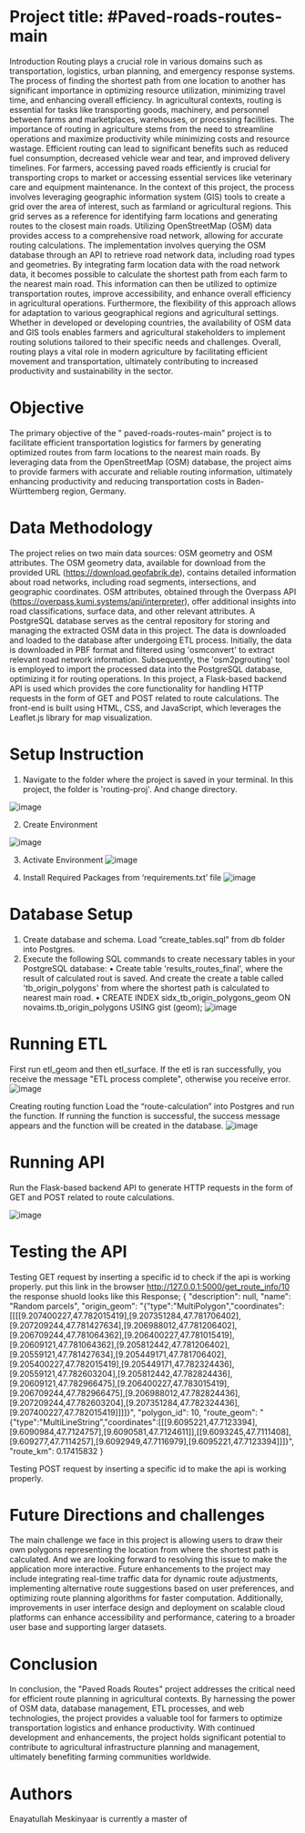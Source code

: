 
# Project title: #Paved-roads-routes-main
Introduction 
Routing plays a crucial role in various domains such as transportation, logistics, urban planning, and emergency response systems. The process of finding the shortest path from one location to another has significant importance in optimizing resource utilization, minimizing travel time, and enhancing overall efficiency. In agricultural contexts, routing is essential for tasks like transporting goods, machinery, and personnel between farms and marketplaces, warehouses, or processing facilities.
The importance of routing in agriculture stems from the need to streamline operations and maximize productivity while minimizing costs and resource wastage. Efficient routing can lead to significant benefits such as reduced fuel consumption, decreased vehicle wear and tear, and improved delivery timelines. For farmers, accessing paved roads efficiently is crucial for transporting crops to market or accessing essential services like veterinary care and equipment maintenance.
In the context of this project, the process involves leveraging geographic information system (GIS) tools to create a grid over the area of interest, such as farmland or agricultural regions. This grid serves as a reference for identifying farm locations and generating routes to the closest main roads. Utilizing OpenStreetMap (OSM) data provides access to a comprehensive road network, allowing for accurate routing calculations.
The implementation involves querying the OSM database through an API to retrieve road network data, including road types and geometries. By integrating farm location data with the road network data, it becomes possible to calculate the shortest path from each farm to the nearest main road. This information can then be utilized to optimize transportation routes, improve accessibility, and enhance overall efficiency in agricultural operations.
Furthermore, the flexibility of this approach allows for adaptation to various geographical regions and agricultural settings. Whether in developed or developing countries, the availability of OSM data and GIS tools enables farmers and agricultural stakeholders to implement routing solutions tailored to their specific needs and challenges. Overall, routing plays a vital role in modern agriculture by facilitating efficient movement and transportation, ultimately contributing to increased productivity and sustainability in the sector.



# Objective
The primary objective of the " paved-roads-routes-main" project is to facilitate efficient transportation logistics for farmers by generating optimized routes from farm locations to the nearest main roads. By leveraging data from the OpenStreetMap (OSM) database, the project aims to provide farmers with accurate and reliable routing information, ultimately enhancing productivity and reducing transportation costs in Baden-Württemberg region, Germany.


# Data Methodology
The project relies on two main data sources: OSM geometry and OSM attributes. The OSM geometry data, available for download from the provided URL (https://download.geofabrik.de), contains detailed information about road networks, including road segments, intersections, and geographic coordinates. OSM attributes, obtained through the Overpass API (https://overpass.kumi.systems/api/interpreter), offer additional insights into road classifications, surface data, and other relevant attributes. A PostgreSQL database serves as the central repository for storing and managing the extracted OSM data in this project. The data is downloaded and loaded to the database after undergoing ETL process. Initially, the data is downloaded in PBF format and filtered using 'osmconvert' to extract relevant road network information. Subsequently, the 'osm2pgrouting' tool is employed to import the processed data into the PostgreSQL database, optimizing it for routing operations.  In this project, a Flask-based backend API is used which provides the core functionality for handling HTTP requests in the form of GET and POST related to route calculations. The front-end is built using HTML, CSS, and JavaScript, which leverages the Leaflet.js library for map visualization. 

# Setup Instruction
1.	Navigate to the folder where the project is saved in your terminal. In this project, the folder is 'routing-proj'. And change directory.

 ![image](https://github.com/prog-proj-novaims/paved-roads-routes/assets/123589817/3c91a9ba-f492-45d2-83d2-5e6fe5bbcd6d)




2.	Create Environment

![image](https://github.com/prog-proj-novaims/paved-roads-routes/assets/123589817/3ef4c6de-bd7b-48d6-b46a-78b208495127)


3.	Activate Environment
![image](https://github.com/prog-proj-novaims/paved-roads-routes/assets/123589817/c289ae7e-5707-408f-955c-20b0bdcb2bd1)



4.	Install Required Packages from ‘requirements.txt’ file
![image](https://github.com/prog-proj-novaims/paved-roads-routes/assets/123589817/16dbdc13-67dd-49d9-8c4f-29f735d57c79)



# Database Setup
1.	Create database and schema. Load “create_tables.sql” from db folder into Postgres.
2.	Execute the following SQL commands to create necessary tables in your PostgreSQL database: 
•	Create table 'results_routes_final', where the result of calculated rout is saved. And create the create a table called 'tb_origin_polygons' from where the shortest path is calculated to nearest main road.
•	CREATE INDEX sidx_tb_origin_polygons_geom ON novaims.tb_origin_polygons USING gist (geom);
 ![image](https://github.com/prog-proj-novaims/paved-roads-routes/assets/123589817/3dc459a1-95fd-4b9f-990b-1590ca6b001e)

# Running ETL
First run etl_geom and then etl_surface. If the etl is ran successfully, you receive the message "ETL process complete", otherwise you receive error.
![image](https://github.com/prog-proj-novaims/paved-roads-routes/assets/123589817/1bf599bc-aa38-4636-843f-9b76e0676fd2)

Creating routing function
Load the “route-calculation” into Postgres and run the function.
If running the function is successful, the success message appears and the function will be created in the database.
![image](https://github.com/prog-proj-novaims/paved-roads-routes/assets/123589817/674c42dc-ad0f-4d23-b62e-fd3d9a51363a)



# Running API
Run the Flask-based backend API to generate HTTP requests in the form of GET and POST related to route calculations.
 
![image](https://github.com/prog-proj-novaims/paved-roads-routes/assets/123589817/a98ffa31-b36f-43a6-8c42-0ecf5b4d815f)

# Testing the API
Testing GET request by inserting a specific id to check if the api is working properly. 
put this link in the browser
 http://127.0.0.1:5000/get_route_info/10
 the response shuold looks like this
Response; { "description": null, "name": "Random parcels", "origin_geom": "{"type":"MultiPolygon","coordinates":[[[[9.207400227,47.782015419],[9.207351284,47.781706402],[9.207209244,47.781427634],[9.206988012,47.781206402],[9.206709244,47.781064362],[9.206400227,47.781015419],[9.20609121,47.781064362],[9.205812442,47.781206402],[9.20559121,47.781427634],[9.205449171,47.781706402],[9.205400227,47.782015419],[9.205449171,47.782324436],[9.20559121,47.782603204],[9.205812442,47.782824436],[9.20609121,47.782966475],[9.206400227,47.783015419],[9.206709244,47.782966475],[9.206988012,47.782824436],[9.207209244,47.782603204],[9.207351284,47.782324436],[9.207400227,47.782015419]]]]}", "polygon_id": 10, "route_geom": "{"type":"MultiLineString","coordinates":[[[9.6095221,47.7123394],[9.6090984,47.7124757],[9.6090581,47.7124611]],[[9.6093245,47.7111408],[9.609277,47.7114257],[9.6092949,47.7116979],[9.6095221,47.7123394]]]}", "route_km": 0.17415832 }

Testing POST request by inserting a specific id to make the api is working properly. 




# Future Directions and challenges
The main challenge we face in this project is allowing users to draw their own polygons representing the location from where the shortest path is calculated. And we are looking forward to resolving this issue to make the application more interactive.
Future enhancements to the project may include integrating real-time traffic data for dynamic route adjustments, implementing alternative route suggestions based on user preferences, and optimizing route planning algorithms for faster computation. Additionally, improvements in user interface design and deployment on scalable cloud platforms can enhance accessibility and performance, catering to a broader user base and supporting larger datasets.

# Conclusion
In conclusion, the "Paved Roads Routes" project addresses the critical need for efficient route planning in agricultural contexts. By harnessing the power of OSM data, database management, ETL processes, and web technologies, the project provides a valuable tool for farmers to optimize transportation logistics and enhance productivity. With continued development and enhancements, the project holds significant potential to contribute to agricultural infrastructure planning and management, ultimately benefiting farming communities worldwide.
# Authors
Enayatullah Meskinyaar is currently a master of  

